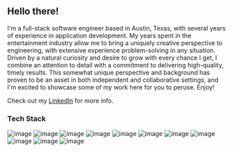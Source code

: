 ## Hello there! 

I'm a full-stack software engineer based in Austin, Texas, with several years of experience in application development. My years spent in the entertainment industry allow me to bring a uniquely creative perspective to engineering, with extensive experience problem-solving in any situation. Driven by a natural curiosity and desire to grow with every chance I get, I combine an attention to detail with a commitment to delivering high-quality, timely results. This somewhat unique perspective and background has proven to be an asset in both independent and collaborative settings, and I'm excited to showcase some of my work here for you to peruse. Enjoy!

Check out my [LinkedIn](https://www.linkedin.com/in/kylejohnparks/) for more info.

### Tech Stack
![image](https://camo.githubusercontent.com/9d07c04bdd98c662d5df9d4e1cc1de8446ffeaebca330feb161f1fb8e1188204/68747470733a2f2f696d672e736869656c64732e696f2f62616467652f4a6176615363726970742d4637444631453f7374796c653d666f722d7468652d6261646765266c6f676f3d6a617661736372697074266c6f676f436f6c6f723d626c61636b)
![image](https://camo.githubusercontent.com/494dc1106bf08de44b13f4e5325387ee9bca634b5e2156fb5f16894abb760b4c/68747470733a2f2f696d672e736869656c64732e696f2f62616467652f2d547970655363726970742d3331373863363f7374796c653d666f722d7468652d6261646765266c6f676f3d74797065736372697074266c6f676f436f6c6f723d7768697465)
![image](https://camo.githubusercontent.com/771617f2eac4ed5bc7d9ae680e4edafef9ba31bbb4d0d30ea21cf944dfa62a81/68747470733a2f2f696d672e736869656c64732e696f2f62616467652f2d52656163742d3435623864383f7374796c653d666f722d7468652d6261646765266c6f676f3d7265616374266c6f676f436f6c6f723d7768697465)
![image](https://camo.githubusercontent.com/fba21e5cffa1e7a933c7463ce905ca0e8fe2276c1bb397d5e0411e62d6c61395/68747470733a2f2f696d672e736869656c64732e696f2f62616467652f2d52656475782d3736344142433f7374796c653d666f722d7468652d6261646765266c6f676f3d7265647578266c6f676f436f6c6f723d7768697465)
![image](https://camo.githubusercontent.com/8af2cf01b28f2f49a5a681da9aad00909a0982b3040928b723a6c636360c06bf/68747470733a2f2f696d672e736869656c64732e696f2f62616467652f2d4e6f64652d3433383533643f7374796c653d666f722d7468652d6261646765266c6f676f3d4e6f64652e6a73266c6f676f436f6c6f723d7768697465)
![image](https://camo.githubusercontent.com/1800c386b6f60a44537b27283a2887cf08ca307b5e4e7979e64665edddd74d7e/68747470733a2f2f696d672e736869656c64732e696f2f62616467652f457870726573732d3430344435393f7374796c653d666f722d7468652d6261646765266c6f676f3d65787072657373266c6f676f436f6c6f723d7768697465)
![image](https://img.shields.io/badge/GraphQl-E10098?style=for-the-badge&logo=graphql&logoColor=white)
![image](https://camo.githubusercontent.com/281c069a2703e948b536500b9fd808cb4fb2496b3b66741db4013a2c89e91986/68747470733a2f2f696d672e736869656c64732e696f2f62616467652f506f737467726553514c2d3331363139323f7374796c653d666f722d7468652d6261646765266c6f676f3d706f737467726573716c266c6f676f436f6c6f723d7768697465)
![image](https://camo.githubusercontent.com/6769bd8adf849b5deeafb7f2ca1469d92a74a1a521dd490884ec37edfd6780a3/68747470733a2f2f696d672e736869656c64732e696f2f62616467652f2d4d6f6e676f44422d3538393633363f7374796c653d666f722d7468652d6261646765266c6f676f3d6d6f6e676f6462266c6f676f436f6c6f723d7768697465)
![image](https://camo.githubusercontent.com/ff5966ab2cc8c704aecdf9494dcce2a4d8939cf2e1b2f504f8f6431be99c937a/68747470733a2f2f696d672e736869656c64732e696f2f62616467652f2d4a6573742d4332313332353f7374796c653d666f722d7468652d6261646765266c6f676f3d6a657374266c6f676f436f6c6f723d7768697465)
![image](https://camo.githubusercontent.com/b097b80431b2ab6dc1f7c21e970f86e2fb426dc5fdbb31c4ca16f20b55c33e14/68747470733a2f2f696d672e736869656c64732e696f2f62616467652f2d4769742d6339353130633f7374796c653d666f722d7468652d6261646765266c6f676f3d676974266c6f676f436f6c6f723d7768697465)
